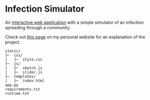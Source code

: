 # Infection Simulator

An [interactive web application](https://infection-simulator-953aec947747.herokuapp.com/) with a simple simulator of an infection spreading through a community.

Check out [this page](https://reedhodges.github.io/infection-simulator-project/) on my personal website for an explanation of the project.

```
static/
├─  css/
|   ├─  style.css
├─  js/
|   ├─  sketch.js
|   ├─  slider.js
├─  templates/
|   ├─  index.html
app.py
requirements.txt
runtime.txt
```